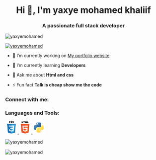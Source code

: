 <h1 align="center">Hi 👋, I'm yaxye mohamed khaliif</h1>
<h3 align="center">A passionate full stack developer</h3>

<p align="left"> <img src="https://komarev.com/ghpvc/?username=yaxyemohamed&label=Profile%20views&color=0e75b6&style=flat" alt="yaxyemohamed" /> </p>

<p align="left"> <a href="https://github.com/ryo-ma/github-profile-trophy"><img src="https://github-profile-trophy.vercel.app/?username=yaxyemohamed" alt="yaxyemohamed" /></a> </p>

- 🔭 I’m currently working on [My portfolio website](https://github.com/yaxyeMohamed/portfolio)

- 🌱 I’m currently learning **Developers**

- 💬 Ask me about **Html and css**

- ⚡ Fun fact **Talk is cheap show me the code**

<h3 align="left">Connect with me:</h3>
<p align="left">
</p>

<h3 align="left">Languages and Tools:</h3>
<p align="left"> <a href="https://www.w3schools.com/css/" target="_blank" rel="noreferrer"> <img src="https://raw.githubusercontent.com/devicons/devicon/master/icons/css3/css3-original-wordmark.svg" alt="css3" width="40" height="40"/> </a> <a href="https://www.w3.org/html/" target="_blank" rel="noreferrer"> <img src="https://raw.githubusercontent.com/devicons/devicon/master/icons/html5/html5-original-wordmark.svg" alt="html5" width="40" height="40"/> </a> <a href="https://www.python.org" target="_blank" rel="noreferrer"> <img src="https://raw.githubusercontent.com/devicons/devicon/master/icons/python/python-original.svg" alt="python" width="40" height="40"/> </a> </p>

<p><img align="center" src="https://github-readme-stats.vercel.app/api/top-langs?username=yaxyemohamed&show_icons=true&locale=en&layout=compact" alt="yaxyemohamed" /></p>

<p><img align="center" src="https://github-readme-streak-stats.herokuapp.com/?user=yaxyemohamed&" alt="yaxyemohamed" /></p>
